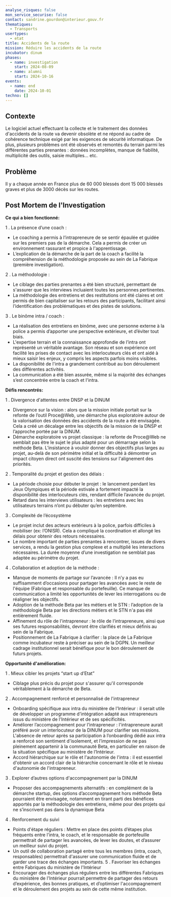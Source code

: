 ```yaml
---
analyse_risques: false
mon_service_securise: false
contact: sandrine.gourdon@interieur.gouv.fr
thematiques:
  - Transports
usertypes:
  - etat
title: Accidents de la route
mission: Réduire les accidents de la route
incubator: dinum
phases:
  - name: investigation
    start: 2024-08-09
  - name: alumni
    start: 2024-10-16
events:
  - name: end
    date: 2024-10-01
techno: []
---
```

## Contexte

Le logiciel actuel effectuant la collecte et le traitement des données d'accidents de la route va devenir obsolète et ne répond au cadre de cohérence technique exigé par les exigences de sécurité informatique. 
De plus, plusieurs problèmes ont été observés et remontés du terrain parmi les différentes parties prenantes : données incomplètes, manque de fiabilité, multiplicité des outils, saisie multiples... etc. 

## Problème
Il y a chaque année en France plus de 60 000 blessés dont 15 000 blessés graves et plus de 3000 décès sur les routes. 

## Post Mortem de l'Investigation

**Ce qui a bien fonctionné:**

1 . La présence d’une coach :
- Le coaching a permis à l’intrapreneure de se sentir épaulée et guidée sur les premiers pas de la démarche. Cela a permis de
créer un environnement rassurant et propice à l'apprentissage.
- L’explication de la démarche de la part de la coach a facilité la compréhension de la méthodologie proposée au sein de La Fabrique (première investigation).

2 . La méthodologie :
- Le ciblage des parties prenantes a été bien structuré, permettant de s'assurer que les interviews incluaient toutes les personnes pertinentes.
- La méthodologie des entretiens et des restitutions ont été claires et ont permis de bien capitaliser sur les retours des participants, facilitant ainsi l’identification des problématiques et des pistes de solutions.

3 . Le binôme intra / coach :
- La réalisation des entretiens en binôme, avec une personne externe à la police a permis d’apporter une perspective extérieure,
et d’éviter tout biais.
- L'expertise terrain et la connaissance approfondie de l’intra ont représenté un véritable avantage. Son réseau et son expérience
ont facilité les prises de contact avec les interlocuteurs clés et ont aidé à mieux saisir les enjeux, y compris les aspects parfois
moins visibles.
- La disponibilité de l'intra a grandement contribué au bon déroulement des différentes activités.
- La communication a été bien assurée, même si la majorité des échanges s’est concentrée entre la coach et l'intra.

**Défis rencontrés:**

1 . Divergence d'attentes entre DNSP et la DINUM
- Divergence sur la vision : alors que la mission initiale portait sur la refonte de l’outil Proce@Web, une démarche plus exploratoire
autour de la valorisation des données des accidents de la route a été envisagée. Cela a créé un décalage entre les objectifs de
la mission de la DNSP et l’approche portée par la DINUM.
- Démarche exploratoire vs projet classique : la refonte de Proce@Web ne semblait pas être le sujet le plus adapté pour un
démarrage selon la méthode Beta. L’insistance à vouloir donner des objectifs plus larges au projet, au-delà de son périmètre
initial et la difficulté à démontrer un impact citoyen direct ont suscité des tensions sur l'alignement des priorités.

2 . Temporalité du projet et gestion des délais :
- La période choisie pour débuter le projet : le lancement pendant les Jeux Olympiques et la période estivale a fortement impacté
la disponibilité des interlocuteurs clés, rendant difficile l’avancée du projet.
- Retard dans les interviews utilisateurs : les entretiens avec les utilisateurs terrains n’ont pu débuter qu’en septembre.

3 . Complexité de l’écosystème
- Le projet inclut des acteurs extérieurs à la police, parfois difficiles à mobiliser (ex: l’ONISR). Cela a compliqué la coordination et
allongé les délais pour obtenir des retours nécessaires.
- Le nombre important de parties prenantes à rencontrer, issues de divers services, a rendu la gestion plus complexe et a multiplié
les interactions nécessaires. La durée moyenne d’une investigation ne semblait pas adaptée au périmètre du projet.

4 . Collaboration et adoption de la méthode :
- Manque de moments de partage sur l’avancée : Il n’y a pas eu suffisamment d’occasions pour partager les avancées avec le
reste de l'équipe (Fabrique et responsable du portefeuille). Ce manque de communication a limité les opportunités de lever les
interrogations ou de réaligner les objectifs.
- Adoption de la méthode Beta par les métiers et le STN : l’adoption de la méthodologie Beta par les directions métiers et le STN
n'a pas été entièrement fluide.
- Affinement du rôle de l'intrapreneur : le rôle de l’intrapreneure, ainsi que ses futures responsabilités, devront être clarifiés et mieux
définis au sein de la Fabrique.
- Positionnement de La Fabrique à clarifier : la place de La Fabrique comme incubateur reste à préciser au sein de la DGPN. Un
meilleur cadrage institutionnel serait bénéfique pour le bon déroulement de futurs projets.  

**Opportunité d'amélioration:**

1 . Mieux cibler les projets “start up d’Etat”
- Ciblage plus précis du projet pour s'assurer qu'il corresponde véritablement à la démarche de Beta.

2 . Accompagnement renforcé et personnalisé de l'intrapreneur
- Onboarding spécifique aux intra du ministère de l'Intérieur : il serait utile de développer un programme d'intégration adapté aux
intrapreneurs issus du ministère de l'Intérieur et de ses spécificités.
- Améliorer l’accompagnement pour l’intrapreneur : l'intrapreneure aurait préféré avoir un interlocuteur de la DINUM pour clarifier
ses missions. L'absence de retour après sa participation à l’onboarding dédié aux intra a renforcé son sentiment d'isolement, et
l’impression de ne pas pleinement appartenir à la communauté Beta, en particulier en raison de la situation spécifique au
ministère de l’Intérieur.
- Accord hiérarchique sur le rôle et l'autonomie de l'intra : il est essentiel d'obtenir un accord clair de la hiérarchie concernant le
rôle et le niveau d'autonomie de l'intrapreneur.

3 . Explorer d’autres options d'accompagnement par la DINUM
- Proposer des accompagnements alternatifs : en complément de la démarche startup, des options d’accompagnement hors
méthode Beta pourraient être envisagée, notamment en tirant parti des bénéfices apportés par la méthodologie des entretiens,
même pour des projets qui ne s’inscrivent pas dans la dynamique Beta 

4 . Renforcement du suivi
- Points d'étape réguliers : Mettre en place des points d’étapes plus fréquents entre l'intra, le coach, et le responsable de
portefeuille permettrait de partager les avancées, de lever les doutes, et d’assurer un meilleur suivi du projet.
- Un outil de collaboration partagé entre tous les membres (intra, coach, responsables) permettrait d'assurer une communication
fluide et de garder une trace des échanges importants.
5 . Favoriser les échanges entre Fabriques du ministère de l'Intérieur
- Encourager des échanges plus réguliers entre les différentes Fabriques du ministère de l'Intérieur pourrait permettre de partager
des retours d’expérience, des bonnes pratiques, et d’optimiser l'accompagnement et le déroulement des projets au sein de cette même institution.



